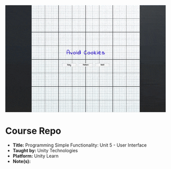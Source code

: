 <div align="center">
  <img alt="Preview" src="./Images/hero.gif" width="800">
</div>

# Course Repo

- **Title:** Programming Simple Functionality: Unit 5 - User Interface
- **Taught by:** Unity Technologies
- **Platform:** Unity Learn
- **Note(s):**
